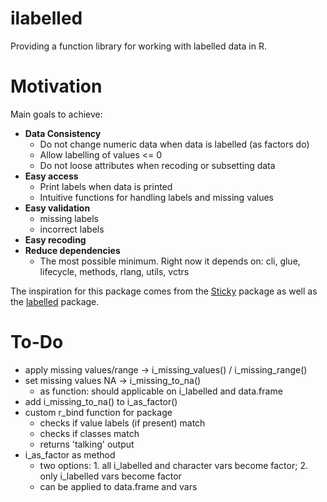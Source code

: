 # ilabelled

Providing a function library for working with labelled data in R. 

# Motivation

Main goals to achieve:
  - <b>Data Consistency</b>
  	- Do not change numeric data when data is labelled (as factors do)
  	- Allow labelling of values <= 0
  	- Do not loose attributes when recoding or subsetting data
  - <b>Easy access</b>
  	- Print labels when data is printed
  	- Intuitive functions for handling labels and missing values
  - <b>Easy validation</b>
  	- missing labels
  	- incorrect labels
  - <b>Easy recoding</b>
  - <b>Reduce dependencies</b>
  	- The most possible minimum. Right now it depends on: cli, glue, lifecycle, methods, rlang, utils, vctrs 
  
The inspiration for this package comes from the [Sticky](https://github.com/cran/sticky) package as well as the [labelled](https://github.com/larmarange/labelled) package.

# To-Do

  - apply missing values/range -> i_missing_values() / i_missing_range()
  - set missing values NA -> i_missing_to_na()
    - as function: should applicable on i_labelled and data.frame
  - add i_missing_to_na() to i_as_factor()
  - custom r_bind function for package
    - checks if value labels (if present) match
    - checks if classes match
    - returns 'talking' output
  - i_as_factor as method
    - two options: 1. all i_labelled and character vars become factor; 2. only i_labelled vars become factor
    - can be applied to data.frame and vars
      

